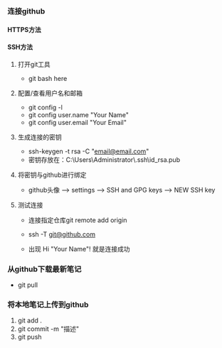 ### 连接github

#### HTTPS方法

#### SSH方法

1. 打开git工具
   
   - git bash here
   
2. 配置/查看用户名和邮箱
   - git config -l
   - git config user.name "Your Name"
   - git config user.email "Your Email"
   
3. 生成连接的密钥
   - ssh-keygen -t rsa -C "email@email.com"
   - 密钥存放在：C:\Users\Administrator\\.ssh\id_rsa.pub
   
4. 将密钥与github进行绑定
   
   - github头像 --> settings --> SSH and GPG keys --> NEW SSH key
   
5. 测试连接

   - 连接指定仓库git remote add origin

   - ssh -T git@github.com
   - 出现 Hi "Your Name"! 就是连接成功

### 从github下载最新笔记

- git pull

### 将本地笔记上传到github

1. git add .
2. git commit -m "描述"
3. git push
